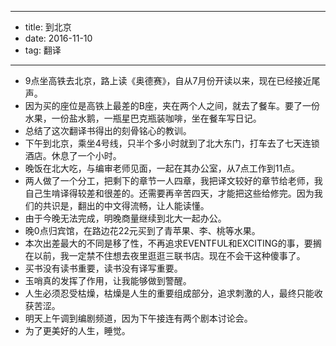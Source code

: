 - --
- title: 到北京
- date: 2016-11-10
- tag: 翻译
- --
- 9点坐高铁去北京，路上读《奥德赛》，自从7月份开读以来，现在已经接近尾声。
- 因为买的座位是高铁上最差的B座，夹在两个人之间，就去了餐车。要了一份水果，一份盐水鹅，一瓶星巴克瓶装咖啡，坐在餐车写日记。
- 总结了这次翻译书得出的刻骨铭心的教训。
- 下午到北京，乘坐4号线，只半个多小时就到了北大东门，打车去了七天连锁酒店。休息了一个小时。
- 晚饭在北大吃，与编审老师见面，一起在其办公室，从7点工作到11点。
- 两人做了一个分工，把剩下的章节一人四章，我把译文较好的章节给老师，我自己生啃译得较差和很差的。还需要再辛苦四天，才能把这些给修完。因为我们的共识是，翻出的中文得流畅，让人能读懂。
- 由于今晚无法完成，明晚商量继续到北大一起办公。
- 晚0点归宾馆，在路边花22元买到了青苹果、李、桃等水果。
- 本次出差最大的不同是移了性，不再追求EVENTFUL和EXCITING的事，要搁在以前，我一定禁不住想去夜里逛逛三联书店。现在不会干这种傻事了。
- 买书没有读书重要，读书没有译写重要。
- 玉哨真的发挥了作用，让我能够做到警醒。
- 人生必须忍受枯燥，枯燥是人生的重要组成部分，追求刺激的人，最终只能收获苦涩。
- 明天上午调到编剧频道，因为下午接连有两个剧本讨论会。
- 为了更美好的人生，睡觉。
